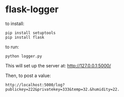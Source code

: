 # flask-logger

to install:

```
pip install setuptools
pip install flask
```

to run:
```
python logger.py
```

This will set up the server at: http://127.0.0.1:5000/

Then, to post a value:

```
http://localhost:5000/log?publickey=222&privatekey=333&temp=32.&humidity=22.
```

